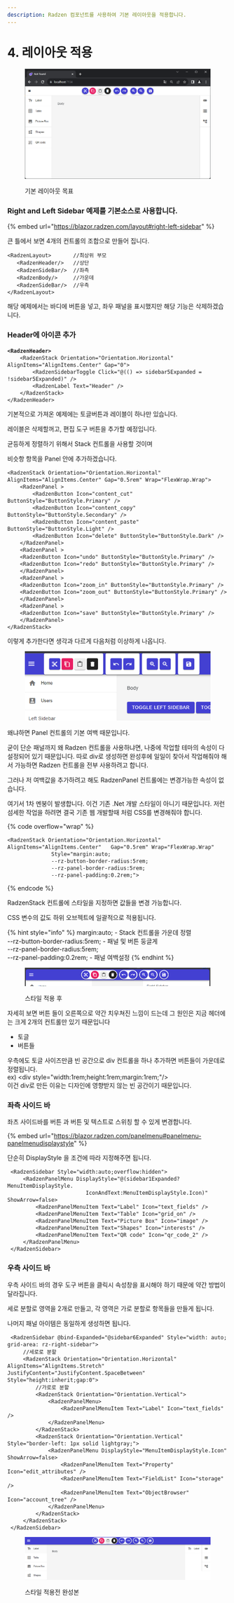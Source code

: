 ```yaml
---
description: Radzen 컴포넌트를 사용하여 기본 레이아웃을 적용합니다.
---
```


# 4. 레이아웃 적용

&#x20;

<figure><img src="../../.gitbook/assets/기본 레이아웃 목표" alt=""><figcaption><p>기본 레이아웃 목표</p></figcaption></figure>

### Right and Left Sidebar 예제를 기본소스로 사용합니다. <a href="#a8xxzriigu" id="a8xxzriigu"></a>

{% embed url="https://blazor.radzen.com/layout#right-left-sidebar" %}

큰 틀에서 보면 4개의 컨트롤의 조합으로 만들어 집니다.&#x20;

```cshtml
<RadzenLayout>       //최상위 부모
   <RadzenHeader/>   //상단
   <RadzenSideBar/>  //좌측
   <RadzenBody/>     //가운데
   <RadzenSideBar/>  //우측
</RadzenLayout>
```

해당 예제에서는 바디에 버튼을 넣고, 좌우 패널을 표시했지만 해당 기능은 삭제하겠습니다.&#x20;



### Header에 아이콘 추가

<pre class="language-cshtml"><code class="lang-cshtml"><strong>&#x3C;RadzenHeader>
</strong>    &#x3C;RadzenStack Orientation="Orientation.Horizontal" AlignItems="AlignItems.Center" Gap="0">
        &#x3C;RadzenSidebarToggle Click="@(() => sidebar5Expanded = !sidebar5Expanded)" />
        &#x3C;RadzenLabel Text="Header" />
    &#x3C;/RadzenStack>
&#x3C;/RadzenHeader>
</code></pre>

기본적으로 가져온 예제에는 토글버튼과 레이블이 하나만 있습니다.

레이블은 삭제할꺼고, 편집 도구 버튼을 추가할 예정입니다.&#x20;



균등하게 정렬하기 위해서 Stack 컨트롤을 사용할 것이며

비슷항 항목을 Panel 안에 추가하겠습니다.&#x20;

```cshtml
<RadzenStack Orientation="Orientation.Horizontal" AlignItems="AlignItems.Center" Gap="0.5rem" Wrap="FlexWrap.Wrap">
    <RadzenPanel >
        <RadzenButton Icon="content_cut" ButtonStyle="ButtonStyle.Primary" />
        <RadzenButton Icon="content_copy" ButtonStyle="ButtonStyle.Secondary" />
        <RadzenButton Icon="content_paste" ButtonStyle="ButtonStyle.Light" />
        <RadzenButton Icon="delete" ButtonStyle="ButtonStyle.Dark" />
    </RadzenPanel>
    <RadzenPanel >
    <RadzenButton Icon="undo" ButtonStyle="ButtonStyle.Primary" />
    <RadzenButton Icon="redo" ButtonStyle="ButtonStyle.Primary" />
    </RadzenPanel>
    <RadzenPanel >
    <RadzenButton Icon="zoom_in" ButtonStyle="ButtonStyle.Primary" />
    <RadzenButton Icon="zoom_out" ButtonStyle="ButtonStyle.Primary" />
    </RadzenPanel>
    <RadzenPanel >
    <RadzenButton Icon="save" ButtonStyle="ButtonStyle.Primary" />
    </RadzenPanel>
</RadzenStack>
```

이렇게 추가한다면 생각과 다르게 다음처럼 이상하게 나옵니다.&#x20;

<figure><img src="../../.gitbook/assets/image (20).png" alt=""><figcaption></figcaption></figure>

왜냐하면 Panel 컨트롤의 기본 여백 때문입니다.&#x20;

굳이 단순 패널까지 왜 Radzen 컨트롤을 사용하냐면, 나중에 작업할 테마의 속성이 다 설정되어 있기 때문입니다. 따로 div로 생성하면 완성후에 일일이 찾아서 작업해줘야 해서 가능하면 Radzen 컨트롤을 전부 사용하려고 합니다.&#x20;

그러나 저 여백값을 추가하려고 해도 RadzenPanel 컨트롤에는 변경가능한 속성이 없습니다.&#x20;

여기서 1차 멘붕이 발생합니다. 이건 기존 .Net 개발 스타일이 아니기 때문입니다. 저런 섬세한 작업을 하려면 결국 기존 웹 개발할때 처럼 CSS를 변경해줘야 합니다.&#x20;

{% code overflow="wrap" %}
```cshtml
<RadzenStack Orientation="Orientation.Horizontal" AlignItems="AlignItems.Center"   Gap="0.5rem" Wrap="FlexWrap.Wrap" 
              Style="margin:auto;
              --rz-button-border-radius:5rem;
              --rz-panel-border-radius:5rem;
              --rz-panel-padding:0.2rem;">
```
{% endcode %}

RadzenStack 컨트롤에 스타일을 지정하면 값들을 변경 가능합니다.&#x20;

CSS 변수의 값도 하위 오브젝트에 일괄적으로 적용됩니다.&#x20;

{% hint style="info" %}
margin:auto;  - Stack 컨트롤을 가운데 정렬\
\--rz-button-border-radius:5rem;   - 패널 및 버튼 둥글게\
\--rz-panel-border-radius:5rem;\
\--rz-panel-padding:0.2rem; - 패널 여백설정
{% endhint %}

<figure><img src="../../.gitbook/assets/image (21).png" alt=""><figcaption><p>스타일 적용 후</p></figcaption></figure>

자세히 보면 버튼 들이 오른쪽으로 약간 치우쳐진 느낌이 드는데 그 원인은 지금 헤더에는 크게 2개의 컨트롤만 있기 때문입니다

* 토글
* 버튼들

우측에도 토글 사이즈만큼 빈 공간으로 div 컨트롤을 하나 추가하면 버튼들이 가운데로 정렬됩니다.\
ex) \<div style="width:1rem;height:1rem;margin:1rem;"/>\
이건 div로 만든 이유는 디자인에 영향받지 않는 빈 공간이기 때문입니다.&#x20;



### 좌측 사이드 바

좌츠 사이드바를 버튼 과 버튼 및 텍스트로 스위칭 할 수 있게 변경합니다.&#x20;

{% embed url="https://blazor.radzen.com/panelmenu#panelmenu-panelmenudisplaystyle" %}

단순히 DisplayStyle 을 조건에 따라 지정해주면 됩니다.&#x20;

```cshtml
 <RadzenSidebar Style="width:auto;overflow:hidden"> 
     <RadzenPanelMenu DisplayStyle="@(sidebar1Expanded?MenuItemDisplayStyle.
                         IconAndText:MenuItemDisplayStyle.Icon)" ShowArrow=false>
         <RadzenPanelMenuItem Text="Label" Icon="text_fields" />
         <RadzenPanelMenuItem Text="Table" Icon="grid_on" />
         <RadzenPanelMenuItem Text="Picture Box" Icon="image" />
         <RadzenPanelMenuItem Text="Shapes" Icon="interests" />
         <RadzenPanelMenuItem Text="QR code" Icon="qr_code_2" />
     </RadzenPanelMenu>
 </RadzenSidebar>
```



### 우측 사이드 바

우측 사이드 바의 경우 도구 버튼을 클릭시 속성창을 표시해야 하기 때문에 약간 방법이 달라집니다.

세로 분할로 영역을 2개로 만들고, 각 영역은 가로 분할로 항목들을 만들게 됩니다.&#x20;

나머지 패널 아이템은 동일하게 생성하면 됩니다.&#x20;

```cshtml
 <RadzenSidebar @bind-Expanded="@sidebar6Expanded" Style="width: auto; grid-area: rz-right-sidebar">
     //세로로 분할
     <RadzenStack Orientation="Orientation.Horizontal" AlignItems="AlignItems.Stretch" JustifyContent="JustifyContent.SpaceBetween" Style="height:inherit;gap:0">
         //가로로 분할        
         <RadzenStack Orientation="Orientation.Vertical">
             <RadzenPanelMenu>
                 <RadzenPanelMenuItem Text="Label" Icon="text_fields" />
             </RadzenPanelMenu>  
         </RadzenStack>
         <RadzenStack Orientation="Orientation.Vertical" Style="border-left: 1px solid lightgray;">
             <RadzenPanelMenu DisplayStyle="MenuItemDisplayStyle.Icon" ShowArrow=false>
                 <RadzenPanelMenuItem Text="Property" Icon="edit_attributes" />
                 <RadzenPanelMenuItem Text="FieldList" Icon="storage"  />
                 <RadzenPanelMenuItem Text="ObjectBrowser" Icon="account_tree" />
             </RadzenPanelMenu>
         </RadzenStack>
     </RadzenStack>
 </RadzenSidebar>
```

<figure><img src="../../.gitbook/assets/image (2) (1) (1) (1) (1) (1) (1).png" alt=""><figcaption><p>스타일 적용전 완성본</p></figcaption></figure>

